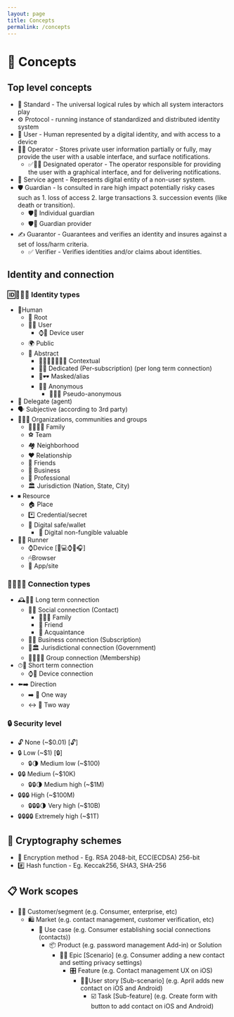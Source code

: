 ```yaml
---
layout: page
title: Concepts
permalink: /concepts
---
```

# 🧠 Concepts

## Top level concepts

- 📜 Standard - The universal logical rules by which all system interactors play
- ⚙️ Protocol - running instance of standardized and distributed identity system
- 👩 User - Human represented by a digital identity, and with access to a device
- 👨‍✈️ Operator - Stores private user information partially or fully, may provide the user with a usable interface, and surface notifications.
  - ✅👨‍✈️ Designated operator - The operator responsible for providing the user with a graphical interface, and for delivering notifications.
- 🤖 Service agent - Represents digital entity of a non-user system.
- 🛡 Guardian - Is consulted in rare high impact potentially risky cases such as 1. loss of access 2. large transactions 3. succession events (like death or transition).
  - 🛡👨 Individual guardian
  - 🛡🏢 Guardian provider
- ✍️ Guarantor - Guarantees and verifies an identity and insures against a set of loss/harm criteria.
  - ✅ Verifier - Verifies identities and/or claims about identities.

## Identity and connection

### 🆔🔵🔺🔸 Identity types

- 👨Human
  - 🌳 Root
  - 👩‍💻 User
    - ⌚️👨 Device user
  - 🌍 Public
  - 👤 Abstract
    - 👤👨‍👩‍👧‍👦💚💼 Contextual
    - 👤🧢 Dedicated (Per-subscription) (per long term connection)
    - 👤🕶 Masked/alias
    - 👤👺 Anonymous
      - 👤👺🧢 Pseudo-anonymous
- 🤖 Delegate (agent)
- 🗣 Subjective (according to 3rd party)
- 👨‍👦‍👦 Organizations, communities and groups
  - 👨‍👩‍👧‍👦 Family
  - ⚽️ Team
  - 🏘 Neighborhood
  - ♥️ Relationship
  - 💚 Friends
  - 🏢 Business
  - 💼 Professional
  - 🏛 Jurisdiction (Nation, State, City)
- ⏹ Resource
  - 🏠 Place
  - *️⃣ Credential/secret
  - 👛 Digital safe/wallet
    - 💎 Digital non-fungible valuable
- 🏃‍♂️ Runner
  - ⌚️Device [📱💻⌚️🚗🎧]
  - 🖱Browser
  - 📳 App/site

### 🔺🔌🤝🔸 Connection types

- 🕰🔌🤝 Long term connection
  - 🤝👥 Social connection (Contact)
    - 👨‍👩‍👧 Family
    - 💜 Friend
    - 👋 Acquaintance
  - 🤝🏢 Business connection (Subscription)
  - 🤝🏛 Jurisdictional connection (Government)
  - 🤝👨‍👦‍👦 Group connection (Membership)
- ⏱🔌 Short term connection
  - ⌚️🔌 Device connection
- ⬅️➡️ Direction
  - ➡️ 🔌 One way
  - ↔️ 🔌 Two way

### 🔒 Security level

- 🔓 None (~$0.01) [🔓]
- 🔒 Low (~$1) [🔒]
  - 🔒🌗 Medium low (~$100)
- 🔒🔒 Medium (~$10K)
  - 🔒🔒🌗 Medium high (~$1M)
- 🔒🔒🔒 High (~$100M)
  - 🔒🔒🔒🌗 Very high (~$10B)
- 🔒🔒🔒🔒 Extremely high (~$1T)

## 🔐 Cryptography schemes

- 🔏 Encryption method - Eg. RSA 2048-bit, ECC(ECDSA) 256-bit
- #️⃣ Hash function - Eg. Keccak256, SHA3, SHA-256

## 📋 Work scopes

- 🙍‍♀️ Customer/segment (e.g. Consumer, enterprise, etc)
  - 🛍 Market (e.g. contact management, customer verification, etc)
    - 🤳 Use case (e.g. Consumer establishing social connections (contacts))
      - 📦 Product (e.g. password management Add-in) or Solution
        - 🦸‍♀️ Epic [Scenario] (e.g. Consumer adding a new contact and setting privacy settings)
          - 🎛 Feature (e.g. Contact management UX on iOS)
            - 🚶‍♀️User story [Sub-scenario] (e.g. April adds new contact on iOS and Android)
              - ☑️ Task [Sub-feature] (e.g. Create form with button to add contact on iOS and Android)
